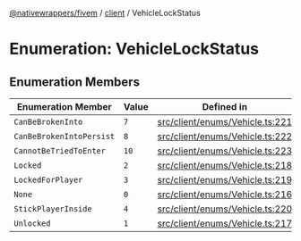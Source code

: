 [@nativewrappers/fivem](../../README.md) / [client](../README.md) / VehicleLockStatus

# Enumeration: VehicleLockStatus

## Enumeration Members

| Enumeration Member | Value | Defined in |
| ------ | ------ | ------ |
| `CanBeBrokenInto` | `7` | [src/client/enums/Vehicle.ts:221](https://github.com/nativewrappers/fivem/blob/631c6d86e9569591c88ce277255e6c3e13e943cb/src/client/enums/Vehicle.ts#L221) |
| `CanBeBrokenIntoPersist` | `8` | [src/client/enums/Vehicle.ts:222](https://github.com/nativewrappers/fivem/blob/631c6d86e9569591c88ce277255e6c3e13e943cb/src/client/enums/Vehicle.ts#L222) |
| `CannotBeTriedToEnter` | `10` | [src/client/enums/Vehicle.ts:223](https://github.com/nativewrappers/fivem/blob/631c6d86e9569591c88ce277255e6c3e13e943cb/src/client/enums/Vehicle.ts#L223) |
| `Locked` | `2` | [src/client/enums/Vehicle.ts:218](https://github.com/nativewrappers/fivem/blob/631c6d86e9569591c88ce277255e6c3e13e943cb/src/client/enums/Vehicle.ts#L218) |
| `LockedForPlayer` | `3` | [src/client/enums/Vehicle.ts:219](https://github.com/nativewrappers/fivem/blob/631c6d86e9569591c88ce277255e6c3e13e943cb/src/client/enums/Vehicle.ts#L219) |
| `None` | `0` | [src/client/enums/Vehicle.ts:216](https://github.com/nativewrappers/fivem/blob/631c6d86e9569591c88ce277255e6c3e13e943cb/src/client/enums/Vehicle.ts#L216) |
| `StickPlayerInside` | `4` | [src/client/enums/Vehicle.ts:220](https://github.com/nativewrappers/fivem/blob/631c6d86e9569591c88ce277255e6c3e13e943cb/src/client/enums/Vehicle.ts#L220) |
| `Unlocked` | `1` | [src/client/enums/Vehicle.ts:217](https://github.com/nativewrappers/fivem/blob/631c6d86e9569591c88ce277255e6c3e13e943cb/src/client/enums/Vehicle.ts#L217) |
